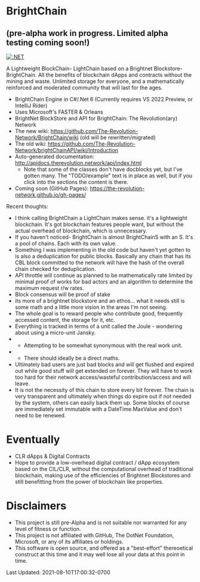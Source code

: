 # BrightChain
## (pre-alpha work in progress. Limited alpha testing coming soon!) 
[![.NET](https://github.com/The-Revolution-Network/BrightChain/actions/workflows/dotnet.yml/badge.svg?branch=main)](https://github.com/The-Revolution-Network/BrightChain/actions/workflows/dotnet.yml)

A Lightweight BlockChain- LightChain based on a Brightnet Blockstore- BrightChain.
All the benefits of blockchain dApps and contracts without the mining and waste.
Unlimited storage for everyone, and a mathematically reinforced and moderated community that will last for the ages.

- BrightChain Engine in C#/.Net 6 (Currently requires VS 2022 Preview, or IntelliJ Rider)
- Uses Microsoft's FASTER & Orleans
- BrightNet BlockStore and API for BrightChain: The Revolution(ary) Network
- The new wiki: https://github.com/The-Revolution-Network/BrightChain/wiki (old will be rewritten/migrated)
- The old wiki: https://github.com/The-Revolution-Network/brightChainAPI/wiki/Introduction
- Auto-generated documentation: http://apidocs.therevolution.network/api/index.html
  - Note that some of the classes don't have docblocks yet, but I've gotten many. The "TODO/example" text is in place as well, but if you click into the sections the content is there.
- Coming soon (GitHub Pages): https://the-revolution-network.github.io/gh-pages/

Recent thoughts:
 - I think calling BrightChain a LightChain makes sense. it's a lightweight blockchain. It's got blockchain features people want, but without the actual overhead of blockchain, which is unnecessary.
 - If you haven't noticed- BrightChain is almost BrightChainS with an S. It's a pool of chains. Each with its own value.
 - Something I was implementing in the old code but haven't yet gotten to is also a deduplication for public blocks. Basically any chain that has its CBL block committed to the network will have the hash of the overall chain checked for deduplication.
 - API throttle will continue as planned to be mathematically rate limited by minimal proof of works for bad actors and an algorithm to determine the maximum request r/w rates.
 - Block consensus will be proof of stake
 - its more of a brightnet blockstore and an ethos... what it needs still is some math and a little more vision in the areas I'm not seeing.
 - The whole goal is to reward people who contribute good, frequently accessed content, the storage for it, etc.
 - Everything is tracked in terms of a unit called the Joule - wondering about using a micro-unit Jansky.
 - - Attempting to be somewhat synonymous with the real work unit.
 - - There should ideally be a direct maths.
  - Ultimately bad users are just bad blocks and will get flushed and expired out while good stuff will get extended on forever. They will have to work too hard for their network access/wasteful contribution/access and will leave.
  - It is not the necessity of this chain to store every bit forever. The chain is very transparent and ultimately when things do expire out if not needed by the system, others can easily back them up. Some blocks of course are immediately set immutable with a DateTime.MaxValue and don't need to be renewed.

# Eventually
* CLR dApps & Digital Contracts
* Hope to provide a low-overhead digital contract / dApp ecosystem based on the CIL/CLR, without the computational overhead of traditional blockchain, making use of the efficiencies of Brightnet Blockstores and still benefitting from the power of blockchain like properties.

# Disclaimers
* This project is still pre-Alpha and is not suitable nor warranted for any level of fitness or function.
* This project is not affiliated with GitHub, The DotNet Foundation, Microsoft, or any of its affiliates or holdings.
* This software is open source, and offered as a "best-effort" thereoetical construct at this time and it may well lose all your data at this point in time.

<!-- this timestamp is updated by a pre-commit hook in git-hooks/pre-commit then added to .git/hooks -->
Last Updated: <time class="timestamp" timestamp="ISO 8601 string">2021-08-10T17:00:32-0700</time>
